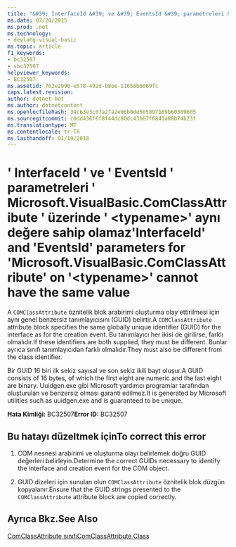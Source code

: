 ```yaml
---
title: "&#39; InterfaceId &#39; ve &#39; EventsId &#39; parametreleri &#39; Microsoft.VisualBasic.ComClassAttribute &#39; üzerinde &#39; &lt;typename&gt;&#39; aynı değere sahip olamaz"
ms.date: 07/20/2015
ms.prod: .net
ms.technology:
- devlang-visual-basic
ms.topic: article
f1_keywords:
- bc32507
- vbc32507
helpviewer_keywords:
- BC32507
ms.assetid: 762e2990-e578-492d-b8ee-11658b6069fc
caps.latest.revision: 
author: dotnet-bot
ms.author: dotnetcontent
ms.openlocfilehash: 34c63e3c07a27a2e06b0de505897b89b60309605
ms.sourcegitcommit: c0dd436f6f8f44dc80dc43b07f6841a00b74b23f
ms.translationtype: MT
ms.contentlocale: tr-TR
ms.lasthandoff: 01/19/2018
---
```

# <a name="39interfaceid39-and-39eventsid39-parameters-for-39microsoftvisualbasiccomclassattribute39-on-39lttypenamegt39-cannot-have-the-same-value"></a><span data-ttu-id="4fd7b-102">&#39; InterfaceId &#39; ve &#39; EventsId &#39; parametreleri &#39; Microsoft.VisualBasic.ComClassAttribute &#39; üzerinde &#39; &lt;typename&gt;&#39; aynı değere sahip olamaz</span><span class="sxs-lookup"><span data-stu-id="4fd7b-102">&#39;InterfaceId&#39; and &#39;EventsId&#39; parameters for &#39;Microsoft.VisualBasic.ComClassAttribute&#39; on &#39;&lt;typename&gt;&#39; cannot have the same value</span></span>
<span data-ttu-id="4fd7b-103">A `COMClassAttribute` öznitelik blok arabirimi oluşturma olay ettirilmesi için aynı genel benzersiz tanımlayıcısını (GUID) belirtir.</span><span class="sxs-lookup"><span data-stu-id="4fd7b-103">A `COMClassAttribute` attribute block specifies the same globally unique identifier (GUID) for the interface as for the creation event.</span></span> <span data-ttu-id="4fd7b-104">Bu tanımlayıcı her ikisi de girilirse, farklı olmalıdır.</span><span class="sxs-lookup"><span data-stu-id="4fd7b-104">If these identifiers are both supplied, they must be different.</span></span> <span data-ttu-id="4fd7b-105">Bunlar ayrıca sınıfı tanımlayıcıdan farklı olmalıdır.</span><span class="sxs-lookup"><span data-stu-id="4fd7b-105">They must also be different from the class identifier.</span></span>  
  
 <span data-ttu-id="4fd7b-106">Bir GUID 16 biri ilk sekiz sayısal ve son sekiz ikili bayt oluşur.</span><span class="sxs-lookup"><span data-stu-id="4fd7b-106">A GUID consists of 16 bytes, of which the first eight are numeric and the last eight are binary.</span></span> <span data-ttu-id="4fd7b-107">Uuidgen.exe gibi Microsoft yardımcı programlar tarafından oluşturulan ve benzersiz olması garanti edilmez.</span><span class="sxs-lookup"><span data-stu-id="4fd7b-107">It is generated by Microsoft utilities such as uuidgen.exe and is guaranteed to be unique.</span></span>  
  
 <span data-ttu-id="4fd7b-108">**Hata Kimliği:** BC32507</span><span class="sxs-lookup"><span data-stu-id="4fd7b-108">**Error ID:** BC32507</span></span>  
  
## <a name="to-correct-this-error"></a><span data-ttu-id="4fd7b-109">Bu hatayı düzeltmek için</span><span class="sxs-lookup"><span data-stu-id="4fd7b-109">To correct this error</span></span>  
  
1.  <span data-ttu-id="4fd7b-110">COM nesnesi arabirimi ve oluşturma olayı belirlemek doğru GUID değerleri belirleyin.</span><span class="sxs-lookup"><span data-stu-id="4fd7b-110">Determine the correct GUIDs necessary to identify the interface and creation event for the COM object.</span></span>  
  
2.  <span data-ttu-id="4fd7b-111">GUID dizeleri için sunulan olun `COMClassAttribute` öznitelik blok düzgün kopyalanır.</span><span class="sxs-lookup"><span data-stu-id="4fd7b-111">Ensure that the GUID strings presented to the `COMClassAttribute` attribute block are copied correctly.</span></span>  
  
## <a name="see-also"></a><span data-ttu-id="4fd7b-112">Ayrıca Bkz.</span><span class="sxs-lookup"><span data-stu-id="4fd7b-112">See Also</span></span>  
   
   
 [<span data-ttu-id="4fd7b-113">ComClassAttribute sınıfı</span><span class="sxs-lookup"><span data-stu-id="4fd7b-113">ComClassAttribute Class</span></span>](http://msdn.microsoft.com/library/5c2f0835-9210-47dc-bc59-5c1769953574)
